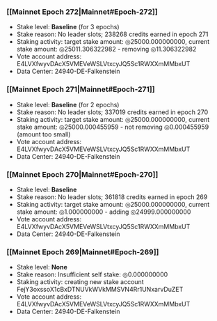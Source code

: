### [[Mainnet Epoch 272|Mainnet#Epoch-272]]
* Stake level: **Baseline** (for 3 epochs)
* Stake reason: No leader slots; 238268 credits earned in epoch 271
* Staking activity: target stake amount: ◎25000.000000000, current stake amount: ◎25011.306322982 - removing ◎11.306322982
* Vote account address: E4LVXfwyvDAcX5VMEVeWSLVtxcyJQ5Sc1RWXXmMMbxUT
* Data Center: 24940-DE-Falkenstein
### [[Mainnet Epoch 271|Mainnet#Epoch-271]]
* Stake level: **Baseline** (for 2 epochs)
* Stake reason: No leader slots; 337019 credits earned in epoch 270
* Staking activity: target stake amount: ◎25000.000000000, current stake amount: ◎25000.000455959 - not removing ◎0.000455959 (amount too small)
* Vote account address: E4LVXfwyvDAcX5VMEVeWSLVtxcyJQ5Sc1RWXXmMMbxUT
* Data Center: 24940-DE-Falkenstein
### [[Mainnet Epoch 270|Mainnet#Epoch-270]]
* Stake level: **Baseline**
* Stake reason: No leader slots; 361818 credits earned in epoch 269
* Staking activity: target stake amount: ◎25000.000000000, current stake amount: ◎1.000000000 - adding ◎24999.000000000
* Vote account address: E4LVXfwyvDAcX5VMEVeWSLVtxcyJQ5Sc1RWXXmMMbxUT
* Data Center: 24940-DE-Falkenstein
### [[Mainnet Epoch 269|Mainnet#Epoch-269]]
* Stake level: **None**
* Stake reason: Insufficient self stake: ◎0.000000000
* Staking activity: creating new stake account FejY3oxssoX1cBxDTNUVkWVkMMSVN4Rr1UNxarvDuZET
* Vote account address: E4LVXfwyvDAcX5VMEVeWSLVtxcyJQ5Sc1RWXXmMMbxUT
* Data Center: 24940-DE-Falkenstein
